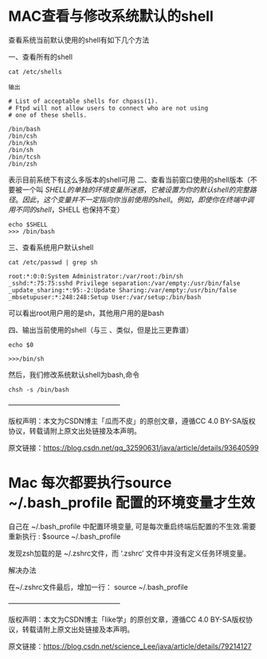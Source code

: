 # MAC查看与修改系统默认的shell

查看系统当前默认使用的shell有如下几个方法

一、查看所有的shell
```
cat /etc/shells

输出

# List of acceptable shells for chpass(1).
# Ftpd will not allow users to connect who are not using
# one of these shells.
 
/bin/bash
/bin/csh
/bin/ksh
/bin/sh
/bin/tcsh
/bin/zsh
```
表示目前系统下有这么多版本的shell可用
二、查看当前窗口使用的shell版本（不要被一个叫 $SHELL 的单独的环境变量所迷惑，它被设置为你的默认 shell 的完整路径。因此，这个变量并不一定指向你当前使用的 shell。例如，即使你在终端中调用不同的 shell，$SHELL 也保持不变）
```
echo $SHELL
>>> /bin/bash
```

三、查看系统用户默认shell

```
cat /etc/passwd | grep sh

root:*:0:0:System Administrator:/var/root:/bin/sh
_sshd:*:75:75:sshd Privilege separation:/var/empty:/usr/bin/false
_update_sharing:*:95:-2:Update Sharing:/var/empty:/usr/bin/false
_mbsetupuser:*:248:248:Setup User:/var/setup:/bin/bash
```
可以看出root用户用的是sh，其他用户用的是bash

四、输出当前使用的shell（与三 、类似，但是比三更靠谱）
```
echo $0
 
>>>/bin/sh
```

然后，我们修改系统默认shell为bash,命令
```
chsh -s /bin/bash
```
————————————————

版权声明：本文为CSDN博主「瓜而不皮」的原创文章，遵循CC 4.0 BY-SA版权协议，转载请附上原文出处链接及本声明。

原文链接：https://blog.csdn.net/qq_32590631/java/article/details/93640599

# Mac 每次都要执行source ~/.bash_profile 配置的环境变量才生效

自己在 ~/.bash_profile 中配置环境变量, 可是每次重启终端后配置的不生效.需要重新执行 : $source ~/.bash_profile

发现zsh加载的是 ~/.zshrc文件，而 ‘.zshrc’ 文件中并没有定义任务环境变量。

解决办法

在~/.zshrc文件最后，增加一行：
source ~/.bash_profile

————————————————

版权声明：本文为CSDN博主「like学」的原创文章，遵循CC 4.0 BY-SA版权协议，转载请附上原文出处链接及本声明。

原文链接：https://blog.csdn.net/science_Lee/java/article/details/79214127